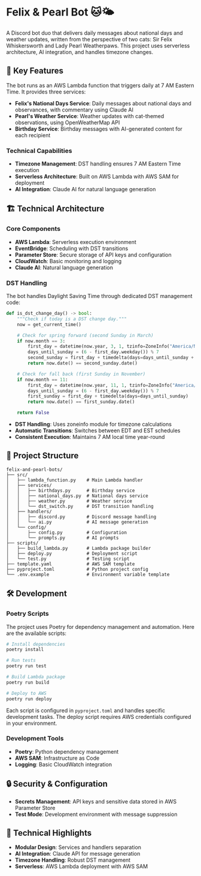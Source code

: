 # Felix & Pearl Bot 🐱🌤️

A Discord bot duo that delivers daily messages about national days and weather updates, written from the perspective of two cats: Sir Felix Whiskersworth and Lady Pearl Weatherpaws. This project uses serverless architecture, AI integration, and handles timezone changes.

## 🚀 Key Features

The bot runs as an AWS Lambda function that triggers daily at 7 AM Eastern Time. It provides three services:

- **Felix's National Days Service**: Daily messages about national days and observances, with commentary using Claude AI
- **Pearl's Weather Service**: Weather updates with cat-themed observations, using OpenWeatherMap API
- **Birthday Service**: Birthday messages with AI-generated content for each recipient

### Technical Capabilities

- **Timezone Management**: DST handling ensures 7 AM Eastern Time execution
- **Serverless Architecture**: Built on AWS Lambda with AWS SAM for deployment
- **AI Integration**: Claude AI for natural language generation

## 🏗️ Technical Architecture

### Core Components

- **AWS Lambda**: Serverless execution environment
- **EventBridge**: Scheduling with DST transitions
- **Parameter Store**: Secure storage of API keys and configuration
- **CloudWatch**: Basic monitoring and logging
- **Claude AI**: Natural language generation

### DST Handling

The bot handles Daylight Saving Time through dedicated DST management code:

```python
def is_dst_change_day() -> bool:
    """Check if today is a DST change day."""
    now = get_current_time()

    # Check for spring forward (second Sunday in March)
    if now.month == 3:
        first_day = datetime(now.year, 3, 1, tzinfo=ZoneInfo("America/New_York"))
        days_until_sunday = (6 - first_day.weekday()) % 7
        second_sunday = first_day + timedelta(days=days_until_sunday + 7)
        return now.date() == second_sunday.date()

    # Check for fall back (first Sunday in November)
    if now.month == 11:
        first_day = datetime(now.year, 11, 1, tzinfo=ZoneInfo("America/New_York"))
        days_until_sunday = (6 - first_day.weekday()) % 7
        first_sunday = first_day + timedelta(days=days_until_sunday)
        return now.date() == first_sunday.date()

    return False
```

- **DST Handling**: Uses zoneinfo module for timezone calculations
- **Automatic Transitions**: Switches between EDT and EST schedules
- **Consistent Execution**: Maintains 7 AM local time year-round

## 📁 Project Structure

```text
felix-and-pearl-bots/
├── src/
│   ├── lambda_function.py    # Main Lambda handler
│   ├── services/
│   │   ├── birthdays.py      # Birthday service
│   │   ├── national_days.py  # National days service
│   │   ├── weather.py        # Weather service
│   │   └── dst_switch.py     # DST transition handling
│   ├── handlers/
│   │   ├── discord.py        # Discord message handling
│   │   └── ai.py             # AI message generation
│   └── config/
│       ├── config.py         # Configuration
│       └── prompts.py        # AI prompts
├── scripts/
│   ├── build_lambda.py       # Lambda package builder
│   ├── deploy.py             # Deployment script
│   └── test.py               # Testing script
├── template.yaml             # AWS SAM template
├── pyproject.toml            # Python project config
└── .env.example              # Environment variable template
```

## 🛠️ Development

### Poetry Scripts

The project uses Poetry for dependency management and automation. Here are the available scripts:

```bash
# Install dependencies
poetry install

# Run tests
poetry run test

# Build Lambda package
poetry run build

# Deploy to AWS
poetry run deploy
```

Each script is configured in `pyproject.toml` and handles specific development tasks. The deploy script requires AWS credentials configured in your environment.

### Development Tools

- **Poetry**: Python dependency management
- **AWS SAM**: Infrastructure as Code
- **Logging**: Basic CloudWatch integration

## 🔒 Security & Configuration

- **Secrets Management**: API keys and sensitive data stored in AWS Parameter Store
- **Test Mode**: Development environment with message suppression

## 🎯 Technical Highlights

- **Modular Design**: Services and handlers separation
- **AI Integration**: Claude API for message generation
- **Timezone Handling**: Robust DST management
- **Serverless**: AWS Lambda deployment with AWS SAM
